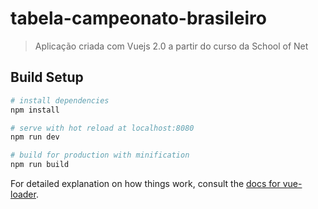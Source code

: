 # tabela-campeonato-brasileiro

> Aplicação criada com Vuejs 2.0 a partir do curso da School of Net

## Build Setup

``` bash
# install dependencies
npm install

# serve with hot reload at localhost:8080
npm run dev

# build for production with minification
npm run build
```

For detailed explanation on how things work, consult the [docs for vue-loader](http://vuejs.github.io/vue-loader).
